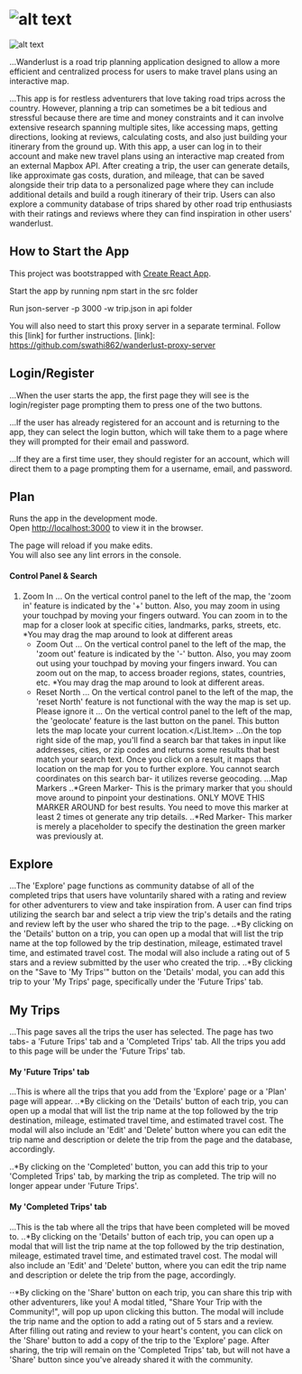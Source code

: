 # ![alt text](https://github.com/swathi862/Wanderlust/blob/master/src/components/nav/wanderlust-logo-one.png "Wanderlust Logo")

![alt text](https://github.com/swathi862/Wanderlust/blob/master/src/components/welcome-to-wanderlust.png "Welcome to Wanderlust Logo")

...Wanderlust is a road trip planning application designed to allow a more efficient and centralized process for users to make travel plans using an interactive map.

...This app is for restless adventurers that love taking road trips across the country. However, planning a trip can sometimes be a bit tedious and stressful because there are time and money constraints and it can involve extensive research spanning multiple sites, like accessing maps, getting directions, looking at reviews, calculating costs, and also just building your itinerary from the ground up. With this app, a user can log in to their account and make new travel plans using an interactive map created from an external Mapbox API. After creating a trip, the user can generate details, like approximate gas costs, duration, and mileage, that can be saved alongside their trip data to a personalized page where they can include additional details and build a rough itinerary of their trip. Users can also explore a community database of trips shared by other road trip enthusiasts with their ratings and reviews where they can find inspiration in other users' wanderlust. 

## How to Start the App
This project was bootstrapped with [Create React App](https://github.com/facebook/create-react-app).

Start the app by running npm start in the src folder

Run json-server -p 3000 -w trip.json in api folder

You will also need to start this proxy server in a separate terminal. Follow this [link] for further instructions.
[link]: https://github.com/swathi862/wanderlust-proxy-server 

## Login/Register

...When the user starts the app, the first page they will see is the login/register page prompting them to press one of the two buttons.

...If the user has already registered for an account and is returning to the app, they can select the login button, which will take them to a page where they will prompted for their email and password.

...If they are a first time user, they should register for an account, which will direct them to a page prompting them for a username, email, and password.


## Plan

Runs the app in the development mode.<br />
Open [http://localhost:3000](http://localhost:3000) to view it in the browser.

The page will reload if you make edits.<br />
You will also see any lint errors in the console.

#### Control Panel & Search
1. Zoom In
    ... On the vertical control panel to the left of the map, the 'zoom in' feature is indicated by the '+' button. Also, you may zoom in using your touchpad by moving your fingers outward. You can zoom in to the map for a closer look at specific cities, landmarks, parks, streets, etc. *You may drag the map around to look at different areas
    + Zoom Out
    ... On the vertical control panel to the left of the map, the 'zoom out' feature is indicated by the '-' button. Also, you may zoom out using your touchpad by moving your fingers inward. You can zoom out on the map, to access broader regions, states, countries, etc.
    *You may drag the map around to look at different areas.
    + Reset North
    ... On the vertical control panel to the left of the map, the 'reset North' feature is not functional with the way the map is set up. Please ignore it
    ... On the vertical control panel to the left of the map, the 'geolocate' feature is the last button on the panel. This button lets the map locate your current location.</List.Item>
    ...On the top right side of the map, you'll find a search bar that takes in input like addresses, cities, or zip codes and returns some results that best match your search text. Once you click on a result, it maps that location on the map for you to further explore. You cannot search coordinates on this search bar- it utilizes reverse geocoding.
    ...Map Markers
    ..*Green Marker- This is the primary marker that you should move around to pinpoint your destinations. ONLY MOVE THIS MARKER AROUND for best results. You need to move this marker at least 2 times ot generate any trip details.
    ..*Red Marker- This marker is merely a placeholder to specify the destination the green marker was previously at.

## Explore

...The 'Explore' page functions as community databse of all of the completed trips that users have voluntarily shared with a rating and review for other adventurers to view and take inspiration from. A user can find trips utilizing the search bar and select a trip view the trip's details and the rating and review left by the user who shared the trip to the page. 
..*By clicking on the 'Details' button on a trip, you can open up a modal that will list the trip name at the top followed by the trip destination, mileage, estimated travel time, and estimated travel cost. The modal will also include a rating out of 5 stars and a review submitted by the user who created the trip.
..*By clicking on the "Save to 'My Trips'" button on the 'Details' modal, you can add this trip to your 'My Trips' page, specifically under the 'Future Trips' tab.

## My Trips

...This page saves all the trips the user has selected. The page has two tabs- a 'Future Trips' tab and a 'Completed Trips' tab. All the trips you add to this page will be under the 'Future Trips' tab.

#### My 'Future Trips' tab
...This is where all the trips that you add from the 'Explore' page or a 'Plan' page will appear.
..*By clicking on the 'Details' button of each trip, you can open up a modal that will list the trip name at the top followed by the trip destination, mileage, estimated travel time, and estimated travel cost. The modal will also include an 'Edit' and 'Delete' button where you can edit the trip name and description or delete the trip from the page and the database, accordingly.

..*By clicking on the 'Completed' button, you can add this trip to your 'Completed Trips' tab, by marking the trip as completed. The trip will no longer appear under 'Future Trips'.

#### My 'Completed Trips' tab
...This is the tab where all the trips that have been completed will be moved to.
..*By clicking on the 'Details' button of each trip, you can open up a modal that will list the trip name at the top followed by the trip destination, mileage, estimated travel time, and estimated travel cost. The modal will also include an 'Edit' and 'Delete' button, where you can edit the trip name and description or delete the trip from the page, accordingly.

⋅⋅*By clicking on the 'Share' button on each trip, you can share this trip with other adventurers, like you! A modal titled, "Share Your Trip with the Community!", will pop up upon clicking this button. The modal will include the trip name and the option to add a rating out of 5 stars and a review. After filling out rating and review to your heart's content, you can click on the 'Share' button to add a copy of the trip to the 'Explore' page. After sharing, the trip will remain on the 'Completed Trips' tab, but will not have a 'Share' button since you've already shared it with the community.
